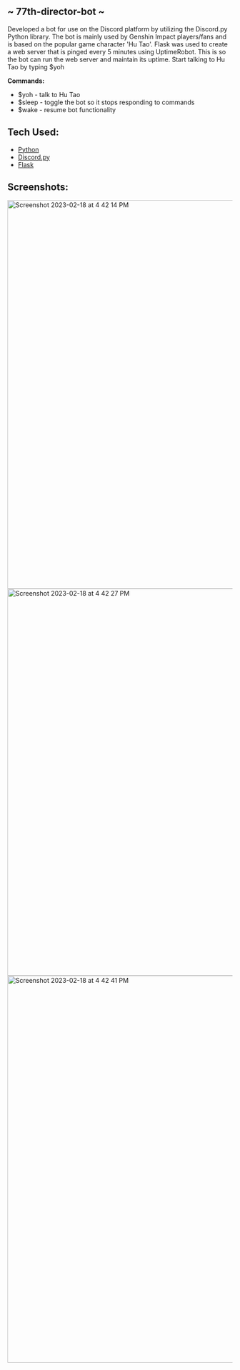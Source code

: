 ## ~ 77th-director-bot ~
<p>Developed a bot for use on the Discord platform by utilizing the Discord.py Python library. The bot is mainly used by Genshin Impact players/fans and is based on the popular game character 'Hu Tao'. Flask was used to create a web server that is pinged every 5 minutes using UptimeRobot. This is so the bot can run the web server and maintain its uptime. Start talking to Hu Tao by typing $yoh</p>
<b>Commands:</b>
<ul>
  <li>$yoh - talk to Hu Tao</li>
  <li>$sleep - toggle the bot so it stops responding to commands</li>
  <li>$wake - resume bot functionality</li>
</ul>

## Tech Used:
- [Python](https://www.python.org/)
- [Discord.py](https://discordpy.readthedocs.io/en/stable/)
- [Flask](https://flask.palletsprojects.com/en/2.2.x/)

## Screenshots:
<img width="870" alt="Screenshot 2023-02-18 at 4 42 14 PM" src="https://user-images.githubusercontent.com/91623674/219900724-ae6c3e5a-eacf-40ab-8014-b8e6361da08f.png">
<img width="867" alt="Screenshot 2023-02-18 at 4 42 27 PM" src="https://user-images.githubusercontent.com/91623674/219900728-0f5c81ef-0d32-4e01-a7d9-1c443a91499a.png">
<img width="867" alt="Screenshot 2023-02-18 at 4 42 41 PM" src="https://user-images.githubusercontent.com/91623674/219900733-f75aba76-7520-41d6-a1c0-952d0ba5173a.png">
